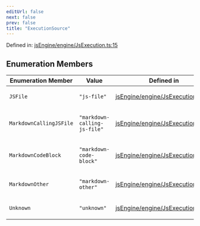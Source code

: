 ```yaml
---
editUrl: false
next: false
prev: false
title: "ExecutionSource"
---
```


Defined in: [jsEngine/engine/JsExecution.ts:15](https://github.com/mProjectsCode/obsidian-js-engine-plugin/blob/fff05749aaa23f9a775003f5828b7e747db4ed95/jsEngine/engine/JsExecution.ts#L15)

## Enumeration Members

<table>
<thead>
<tr>
<th>Enumeration Member</th>
<th>Value</th>
<th>Defined in</th>
</tr>
</thead>
<tbody>
<tr>
<td>

<a id="jsfile"></a> `JSFile`

</td>
<td>

`"js-file"`

</td>
<td>

[jsEngine/engine/JsExecution.ts:19](https://github.com/mProjectsCode/obsidian-js-engine-plugin/blob/fff05749aaa23f9a775003f5828b7e747db4ed95/jsEngine/engine/JsExecution.ts#L19)

</td>
</tr>
<tr>
<td>

<a id="markdowncallingjsfile"></a> `MarkdownCallingJSFile`

</td>
<td>

`"markdown-calling-js-file"`

</td>
<td>

[jsEngine/engine/JsExecution.ts:17](https://github.com/mProjectsCode/obsidian-js-engine-plugin/blob/fff05749aaa23f9a775003f5828b7e747db4ed95/jsEngine/engine/JsExecution.ts#L17)

</td>
</tr>
<tr>
<td>

<a id="markdowncodeblock"></a> `MarkdownCodeBlock`

</td>
<td>

`"markdown-code-block"`

</td>
<td>

[jsEngine/engine/JsExecution.ts:16](https://github.com/mProjectsCode/obsidian-js-engine-plugin/blob/fff05749aaa23f9a775003f5828b7e747db4ed95/jsEngine/engine/JsExecution.ts#L16)

</td>
</tr>
<tr>
<td>

<a id="markdownother"></a> `MarkdownOther`

</td>
<td>

`"markdown-other"`

</td>
<td>

[jsEngine/engine/JsExecution.ts:18](https://github.com/mProjectsCode/obsidian-js-engine-plugin/blob/fff05749aaa23f9a775003f5828b7e747db4ed95/jsEngine/engine/JsExecution.ts#L18)

</td>
</tr>
<tr>
<td>

<a id="unknown"></a> `Unknown`

</td>
<td>

`"unknown"`

</td>
<td>

[jsEngine/engine/JsExecution.ts:20](https://github.com/mProjectsCode/obsidian-js-engine-plugin/blob/fff05749aaa23f9a775003f5828b7e747db4ed95/jsEngine/engine/JsExecution.ts#L20)

</td>
</tr>
</tbody>
</table>
